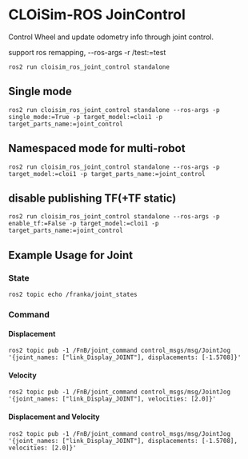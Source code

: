 # CLOiSim-ROS JoinControl

Control Wheel and update odometry info through joint control.

support ros remapping, --ros-args -r /test:=test

```shell
ros2 run cloisim_ros_joint_control standalone
```

## Single mode

```shell
ros2 run cloisim_ros_joint_control standalone --ros-args -p single_mode:=True -p target_model:=cloi1 -p target_parts_name:=joint_control
```

## Namespaced mode for multi-robot

```shell
ros2 run cloisim_ros_joint_control standalone --ros-args -p target_model:=cloi1 -p target_parts_name:=joint_control
```

## disable publishing TF(+TF static)

```shell
ros2 run cloisim_ros_joint_control standalone --ros-args -p enable_tf:=False -p target_model:=cloi1 -p target_parts_name:=joint_control
```

## Example Usage for Joint

### State

```shell
ros2 topic echo /franka/joint_states
```

### Command

#### Displacement

```shell
ros2 topic pub -1 /FnB/joint_command control_msgs/msg/JointJog '{joint_names: ["link_Display_JOINT"], displacements: [-1.5708]}'
```

#### Velocity

```shell
ros2 topic pub -1 /FnB/joint_command control_msgs/msg/JointJog '{joint_names: ["link_Display_JOINT"], velocities: [2.0]}'
```

#### Displacement and Velocity


```shell
ros2 topic pub -1 /FnB/joint_command control_msgs/msg/JointJog '{joint_names: ["link_Display_JOINT"], displacements: [-1.5708], velocities: [2.0]}'
```
